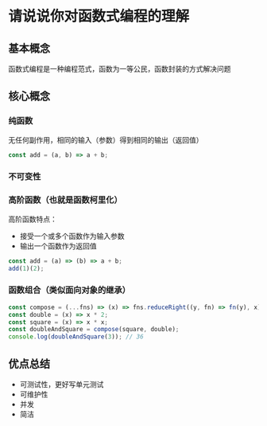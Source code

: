 # 请说说你对函数式编程的理解

## 基本概念

函数式编程是一种编程范式，函数为一等公民，函数封装的方式解决问题

## 核心概念

### 纯函数

无任何副作用，相同的输入（参数）得到相同的输出（返回值）

```js
const add = (a, b) => a + b;
```

### 不可变性

### 高阶函数（也就是函数柯里化）

高阶函数特点：
- 接受一个或多个函数作为输入参数
- 输出一个函数作为返回值

```js
const add = (a) => (b) => a + b;
add(1)(2);
```

### 函数组合（类似面向对象的继承）

```js
const compose = (...fns) => (x) => fns.reduceRight((y, fn) => fn(y), x);
const double = (x) => x * 2;
const square = (x) => x * x;
const doubleAndSquare = compose(square, double);
console.log(doubleAndSquare(3)); // 36
```

## 优点总结

- 可测试性，更好写单元测试
- 可维护性
- 并发
- 简洁
